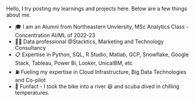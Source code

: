 Hello, I try posting my learnings and projects here. Below are a few things about me. 
 - 🎓 I am an Alumni from Northeastern Unviersity, MSc Analytics Class - Concentration AI/ML of 2022-23
 - 🧑‍🏭 Data professional @Stacktics, Marketing and Technology Consultancy
 - 📋 Expertise in Python, SQL, R Studio, Matlab, GCP, Snowflake, Google Stack, Tableau, Power Bi, Looker, UnicaIBM, etc
 - ⛽ Fueling my expertise in Cloud Infrastructure, Big Data Technologies and Co-pilot
 - 🌝 Funfact - I took the bike into a river 😆 and scuba dived in chilling temperatures. 
